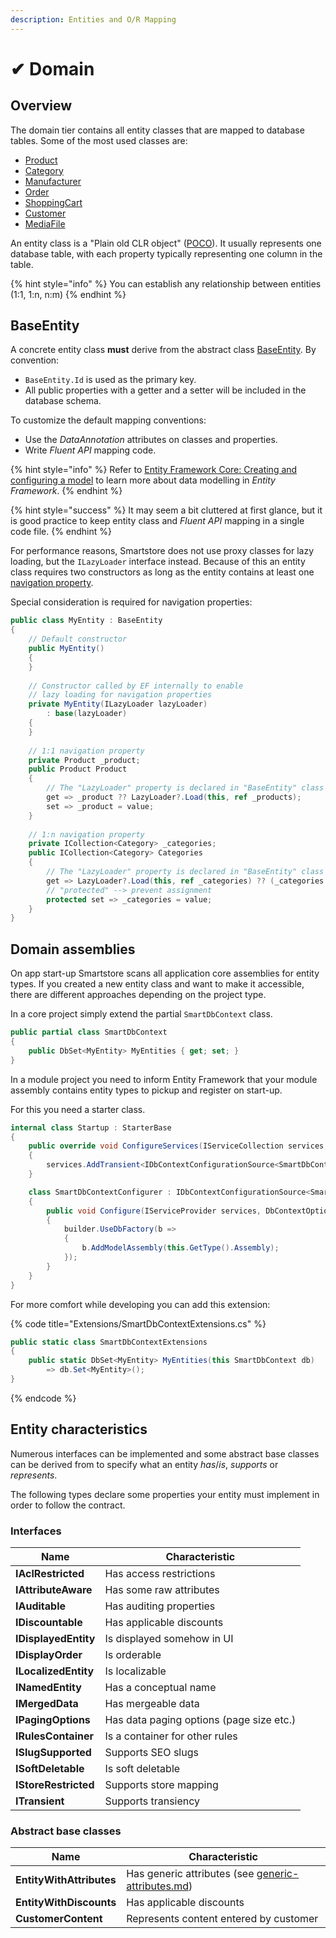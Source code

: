 ```yaml
---
description: Entities and O/R Mapping
---
```


# ✔ Domain

## Overview

The domain tier contains all entity classes that are mapped to database tables. Some of the most used classes are:

* [Product](https://github.com/smartstore/Smartstore/blob/main/src/Smartstore.Core/Catalog/Products/Domain/Product.cs)
* [Category](https://github.com/smartstore/Smartstore/blob/main/src/Smartstore.Core/Catalog/Categories/Domain/Category.cs)
* [Manufacturer](https://github.com/smartstore/Smartstore/blob/main/src/Smartstore.Core/Catalog/Brands/Domain/Manufacturer.cs)
* [Order](https://github.com/smartstore/Smartstore/blob/main/src/Smartstore.Core/Checkout/Orders/Domain/Order.cs)
* [ShoppingCart](https://github.com/smartstore/Smartstore/blob/main/src/Smartstore.Core/Checkout/Cart/Domain/ShoppingCart.cs)
* [Customer](https://github.com/smartstore/Smartstore/blob/main/src/Smartstore.Core/Platform/Identity/Domain/Customer.cs)
* [MediaFile](https://github.com/smartstore/Smartstore/blob/main/src/Smartstore.Core/Content/Media/Domain/MediaFile.cs)

An entity class is a "Plain old CLR object" ([POCO](https://en.wikipedia.org/wiki/Plain\_old\_CLR\_object)). It usually represents one database table, with each property typically representing one column in the table.

{% hint style="info" %}
You can establish any relationship between entities (1:1, 1:n, n:m)
{% endhint %}

## BaseEntity

A concrete entity class **must** derive from the abstract class [BaseEntity](https://github.com/smartstore/Smartstore/blob/main/src/Smartstore/Domain/BaseEntity.cs). By convention:

* `BaseEntity.Id` is used as the primary key.
* All public properties with a getter and a setter will be included in the database schema.

To customize the default mapping conventions:

* Use the _DataAnnotation_ attributes on classes and properties.
* Write _Fluent API_ mapping code.

{% hint style="info" %}
Refer to [Entity Framework Core: Creating and configuring a model](https://learn.microsoft.com/en-us/ef/core/modeling/) to learn more about data modelling in _Entity Framework_.
{% endhint %}

{% hint style="success" %}
It may seem a bit cluttered at first glance, but it is good practice to keep entity class and _Fluent API_ mapping in a single code file.
{% endhint %}

For performance reasons, Smartstore does not use proxy classes for lazy loading, but the `ILazyLoader` interface instead. Because of this an entity class requires two constructors as long as the entity contains at least one [navigation property](https://learn.microsoft.com/en-us/dotnet/framework/data/adonet/navigation-property).

Special consideration is required for navigation properties:

```csharp
public class MyEntity : BaseEntity 
{
    // Default constructor
    public MyEntity()
    {
    }
    
    // Constructor called by EF internally to enable 
    // lazy loading for navigation properties
    private MyEntity(ILazyLoader lazyLoader)
        : base(lazyLoader)
    {
    }
    
    // 1:1 navigation property
    private Product _product;
    public Product Product
    {
        // The "LazyLoader" property is declared in "BaseEntity" class
        get => _product ?? LazyLoader?.Load(this, ref _products);
        set => _product = value;
    }
    
    // 1:n navigation property
    private ICollection<Category> _categories;
    public ICollection<Category> Categories
    {
        // The "LazyLoader" property is declared in "BaseEntity" class
        get => LazyLoader?.Load(this, ref _categories) ?? (_categories ??= new HashSet<Category>());
        // "protected" --> prevent assignment
        protected set => _categories = value;
    }
}
```

## Domain assemblies

On app start-up Smartstore scans all application core assemblies for entity types. If you created a new entity class and want to make it accessible, there are different approaches depending on the project type.

In a core project simply extend the partial `SmartDbContext` class.

```csharp
public partial class SmartDbContext
{
    public DbSet<MyEntity> MyEntities { get; set; }
}
```

In a module project you need to inform Entity Framework that your module assembly contains entity types to pickup and register on start-up.

For this you need a starter class.

```csharp
internal class Startup : StarterBase
{
    public override void ConfigureServices(IServiceCollection services, IApplicationContext appContext)
    {
        services.AddTransient<IDbContextConfigurationSource<SmartDbContext>, SmartDbContextConfigurer>();
    }

    class SmartDbContextConfigurer : IDbContextConfigurationSource<SmartDbContext>
    {
        public void Configure(IServiceProvider services, DbContextOptionsBuilder builder)
        {
            builder.UseDbFactory(b =>
            {
                b.AddModelAssembly(this.GetType().Assembly);
            });
        }
    }
}
```

For more comfort while developing you can add this extension:

{% code title="Extensions/SmartDbContextExtensions.cs" %}
```csharp
public static class SmartDbContextExtensions
{
    public static DbSet<MyEntity> MyEntities(this SmartDbContext db)
        => db.Set<MyEntity>();
}
```
{% endcode %}

## Entity characteristics

Numerous interfaces can be implemented and some abstract base classes can be derived from to specify what an entity _has_/_is_, _supports_ or _represents_.

The following types declare some properties your entity must implement in order to follow the contract.

### Interfaces

| Name                 | Characteristic                           |
| -------------------- | ---------------------------------------- |
| **IAclRestricted**   | Has access restrictions                  |
| **IAttributeAware**  | Has some raw attributes                  |
| **IAuditable**       | Has auditing properties                  |
| **IDiscountable**    | Has applicable discounts                 |
| **IDisplayedEntity** | Is displayed somehow in UI               |
| **IDisplayOrder**    | Is orderable                             |
| **ILocalizedEntity** | Is localizable                           |
| **INamedEntity**     | Has a conceptual name                    |
| **IMergedData**      | Has mergeable data                       |
| **IPagingOptions**   | Has data paging options (page size etc.) |
| **IRulesContainer**  | Is a container for other rules           |
| **ISlugSupported**   | Supports SEO slugs                       |
| **ISoftDeletable**   | Is soft deletable                        |
| **IStoreRestricted** | Supports store mapping                   |
| **ITransient**       | Supports transiency                      |

### Abstract base classes

| Name                     | Characteristic                                                                                              |
| ------------------------ | ----------------------------------------------------------------------------------------------------------- |
| **EntityWithAttributes** | Has generic attributes (see [generic-attributes.md](../framework/advanced/generic-attributes.md "mention")) |
| **EntityWithDiscounts**  | Has applicable discounts                                                                                    |
| **CustomerContent**      | Represents content entered by customer                                                                      |
